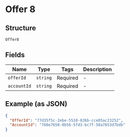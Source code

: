 
# Offer 8

## Structure

`Offer8`

## Fields

| Name | Type | Tags | Description |
|  --- | --- | --- | --- |
| `offerId` | `string` | Required | - |
| `accountId` | `string` | Required | - |

## Example (as JSON)

```json
{
  "OfferId": "77d35f5c-2ebe-5510-826b-cce85ac23252",
  "AccountId": "766e7658-0b56-5fd3-bc7f-58a7653d7bdb"
}
```

